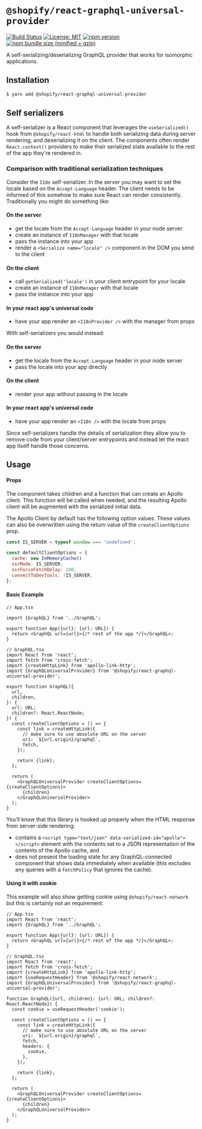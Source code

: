# `@shopify/react-graphql-universal-provider`

[![Build Status](https://travis-ci.org/Shopify/quilt.svg?branch=master)](https://travis-ci.org/Shopify/quilt)
[![License: MIT](https://img.shields.io/badge/License-MIT-green.svg)](LICENSE.md) [![npm version](https://badge.fury.io/js/%40shopify%2Freact-graphql-universal-provider.svg)](https://badge.fury.io/js/%40shopify%2Freact-graphql-universal-provider.svg) [![npm bundle size (minified + gzip)](https://img.shields.io/bundlephobia/minzip/@shopify/react-graphql-universal-provider.svg)](https://img.shields.io/bundlephobia/minzip/@shopify/react-graphql-universal-provider.svg)

A self-serializing/deserializing GraphQL provider that works for isomorphic applications.

## Installation

```bash
$ yarn add @shopify/react-graphql-universal-provider
```

## Self serializers

A self-serializer is a React component that leverages the `useSerialized()` hook from `@shopify/react-html` to handle both serializing data during server rendering, and deserializing it on the client. The components often render `React.context()` providers to make their serialized state available to the rest of the app they're rendered in.

### Comparison with traditional serialization techniques

Consider the `I18n` self-serializer. In the server you may want to set the locale based on the `Accept-Language` header. The client needs to be informed of this somehow to make sure React can render consistently. Traditionally you might do something like:

#### On the server

- get the locale from the `Accept-Language` header in your node server
- create an instance of `I18nManager` with that locale
- pass the instance into your app
- render a `<Serialize name="locale" />` component in the DOM you send to the client

#### On the client

- call `getSerialized('locale')` in your client entrypoint for your locale
- create an instance of `I18nManager` with that locale
- pass the instance into your app

#### In your react app's universal code

- have your app render an `<I18nProvider />` with the manager from props

With self-serializers you would instead:

#### On the server

- get the locale from the `Accept-Language` header in your node server
- pass the locale into your app directly

#### On the client

- render your app without passing in the locale

#### In your react app's universal code

- have your app render an `<I18n />` with the locale from props

Since self-serializers handle the details of serialization they allow you to remove code from your client/server entrypoints and instead let the react app itself handle those concerns.

## Usage

#### Props

The component takes children and a function that can create an Apollo client. This function will be called when needed, and the resulting Apollo client will be augmented with the serialized initial data.

The Apollo Client by default has the following option values. These values can also be overwritten using the return value of the `createClientOptions` prop.

```js
const IS_SERVER = typeof window === 'undefined';

const defaultClientOptions = {
  cache: new InMemoryCache()
  ssrMode: IS_SERVER,
  ssrForceFetchDelay: 100,
  connectToDevTools: !IS_SERVER,
};
```

#### Basic Example

```tsx
// App.tsx

import {GraphQL} from '../GraphQL';

export function App({url}: {url: URL}) {
  return <GraphQL url={url}>{/* rest of the app */}</GraphQL>;
}
```

```tsx
// GraphQL.tsx
import React from 'react';
import fetch from 'cross-fetch';
import {createHttpLink} from 'apollo-link-http';
import {GraphQLUniversalProvider} from '@shopify/react-graphql-universal-provider';

export function GraphQL({
  url,
  children,
}: {
  url: URL;
  children?: React.ReactNode;
}) {
  const createClientOptions = () => {
    const link = createHttpLink({
      // make sure to use absolute URL on the server
      uri: `${url.origin}/graphql`,
      fetch,
    });

    return {link};
  };

  return (
    <GraphQLUniversalProvider createClientOptions={createClientOptions}>
      {children}
    </GraphQLUniversalProvider>
  );
}
```

You’ll know that this library is hooked up properly when the HTML response from server-side rendering:

- contains a `<script type="text/json" data-serialized-id="apollo"></script>` element with the contents set to a JSON representation of the contents of the Apollo cache, and
- does not present the loading state for any GraphQL-connected component that shows data immediately when available (this excludes any queries with a `fetchPolicy` that ignores the cache).

#### Using it with cookie

This example will also show getting cookie using `@shopify/react-network` but this is certainly not an requirement.

```tsx
// App.tsx
import React from 'react';
import {GraphQL} from '../GraphQL';

export function App({url}: {url: URL}) {
  return <GraphQL url={url}>{/* rest of the app */}</GraphQL>;
}
```

```tsx
// GraphQL.tsx
import React from 'react';
import fetch from 'cross-fetch';
import {createHttpLink} from 'apollo-link-http';
import {useRequestHeader} from '@shopify/react-network';
import {GraphQLUniversalProvider} from '@shopify/react-graphql-universal-provider';

function GraphQL({url, children}: {url: URL; children?: React.ReactNode}) {
  const cookie = useRequestHeader('cookie');

  const createClientOptions = () => {
    const link = createHttpLink({
      // make sure to use absolute URL on the server
      uri: `${url.origin}/graphql`,
      fetch,
      headers: {
        cookie,
      },
    });

    return {link};
  };

  return (
    <GraphQLUniversalProvider createClientOptions={createClientOptions}>
      {children}
    </GraphQLUniversalProvider>
  );
}
```
